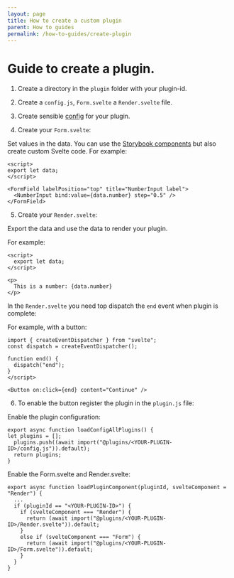 ```yaml
---
layout: page
title: How to create a custom plugin
parent: How to guides
permalink: /how-to-guides/create-plugin
---
```


# Guide to create a plugin.

1. Create a directory in the ``plugin`` folder with your plugin-id.

2. Create a ``config.js``, ``Form.svelte`` a ``Render.svelte`` file.

3. Create sensible [config](/references/plugin/) for your plugin.

4. Create your ``Form.svelte``:

Set values in the data. You can use the [Storybook components](/naabu/references/storybook/index.html?path=/story/form-stories--form-example-1) but also create custom Svelte code.
For example:

```
<script>
export let data;
</script>

<FormField labelPosition="top" title="NumberInput label">
  <NumberInput bind:value={data.number} step="0.5" />
</FormField>
```

5. Create your ``Render.svelte``:

Export the data and use the data to render your plugin.

For example:
```
<script>
  export let data;
</script>

<p>
  This is a number: {data.number}
</p>
```

In the ``Render.svelte`` you need top dispatch the ``end`` event when plugin is complete:

For example, with a button:
```
import { createEventDispatcher } from "svelte";
const dispatch = createEventDispatcher();

function end() {
  dispatch("end");
}
</script>

<Button on:click={end} content="Continue" />
```


6. To enable the button register the plugin in the ``plugin.js`` file:

Enable the plugin configuration:
```
export async function loadConfigAllPlugins() {
let plugins = [];
  plugins.push((await import("@plugins/<YOUR-PLUGIN-ID>/config.js")).default);
  return plugins;
}
```

Enable the Form.svelte and Render.svelte:
```
export async function loadPluginComponent(pluginId, svelteComponent = "Render") {
  ...
  if (pluginId == "<YOUR-PLUGIN-ID>") {
    if (svelteComponent === "Render") {
      return (await import("@plugins/<YOUR-PLUGIN-ID>/Render.svelte")).default;
    }
    else if (svelteComponent === "Form") {
      return (await import("@plugins/<YOUR-PLUGIN-ID>/Form.svelte")).default;
    }
  }
}
```
